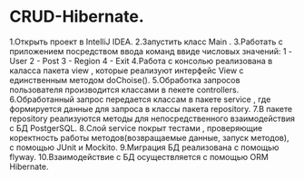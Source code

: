 # CRUD-Hibernate.
1.Открыть проект в IntelliJ IDEA.
2.Запустить класс Main .
3.Работать с приложением посредством ввода команд ввиде числовых значений:
   1 - User
   2 - Post
   3 - Region
   4 - Exit
4.Работа с консолью реализована в каласса пакета view , которые реализуют интерфейс View c единственным методом
doChoise().
5.Обработка запросов пользователя производится классами в пекете controllers.
6.Обработанный запрос передается классам в пакете service , где формируется данные для запроса в классы пакета repository.
7.В пакете repository реализуются методы для непосредственного взаимодействия с БД PostgerSQL.
8.Слой service покрыт тестами , проверяющие коректность работы методов(возвращаемые данные, запуск методов),
с помощью JUnit и Mockito.
9.Миграция БД реализoвана с помощью flyway.
10.Взаимодействие с БД осуществляется с помощью ORM Hibernate.
